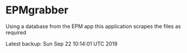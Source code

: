 # EPMgrabber
Using a database from the EPM app this application scrapes the files as required


Latest backup: Sun Sep 22 10:14:01 UTC 2019
